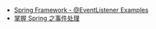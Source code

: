 

- [Spring Framework - @EventListener Examples](https://www.logicbig.com/how-to/code-snippets/jcode-spring-framework-eventlistener.html)
- [掌握 Spring 之事件处理](https://juejin.im/post/5cea80b7e51d45775f5169f1)
